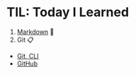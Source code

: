 # TIL: Today I Learned
1. [Markdown](https://github.com/Jeeyoun-S/TIL/blob/master/Markdown.md) :memo:
2. Git :clipboard:
  * [Git, CLI](https://github.com/Jeeyoun-S/TIL/blob/master/Git/CLI.md)
  * [GitHub](https://github.com/Jeeyoun-S/TIL/blob/master/Git/GitHub.md)
